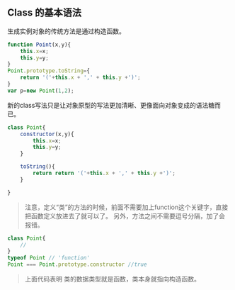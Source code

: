 ## Class 的基本语法

生成实例对象的传统方法是通过构造函数。
``` javascript
function Point(x,y){
    this.x=x;
    this.y=y;
}
Point.prototype.toString={
    return '('+this.x + ',' + this.y +')';
}
var p=new Point(1,2);

```
新的class写法只是让对象原型的写法更加清晰、更像面向对象变成的语法糖而已。

``` javascript
class Point{
    constructor(x,y){
        this.x=x;
        this.y=y;
    }

    toString(){
        return return '('+this.x + ',' + this.y +')';
    }

}

```
> 注意，定义“类”的方法的时候，前面不需要加上function这个关键字，直接把函数定义放进去了就可以了。 另外，方法之间不需要逗号分隔，加了会报错。

``` javascript
class Point{
    //
}
typeof Point // 'function'
Point === Point.prototype.constructor //true

```
> 上面代码表明 类的数据类型就是函数，类本身就指向构造函数。









